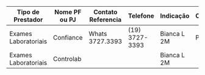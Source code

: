 | Tipo de Prestador    | Nome PF ou PJ | Contato Referencia | Telefone       | Indicação   | Observ. |
| -------------------- | ------------- | ------------------ | -------------- | ----------- | ------- |
| Exames Laboratoriais | Confiance     | Whats 3727.3393    | (19) 3727-3393 | Bianca L 2M | Prefere |
| Exames Laboratoriais | Controlab     |                    |                | Bianca L 2M |         |